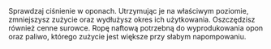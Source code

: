 ---
layout: nothing
categories: Transport
tags: tip
body: Sprawdzaj ciśnienie w oponach. Utrzymując je na właściwym poziomie, zmniejszysz zużycie oraz wydłużysz okres ich użytkowania. Oszczędzisz również cenne surowce. Ropę naftową potrzebną do wyprodukowania opon oraz paliwo, którego zużycie jest większe przy słabym napompowaniu.
---